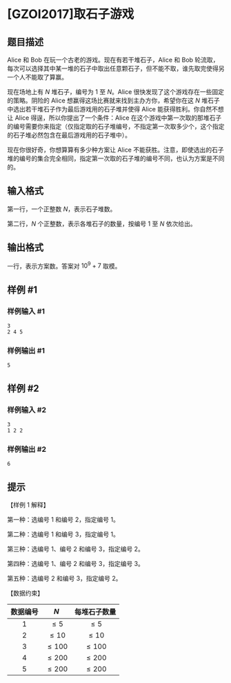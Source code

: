 # [GZOI2017]取石子游戏

## 题目描述

Alice 和 Bob 在玩一个古老的游戏。现在有若干堆石子，Alice 和 Bob 轮流取，每次可以选择其中某一堆的石子中取出任意颗石子，但不能不取，谁先取完使得另一个人不能取了算赢。

现在场地上有 $N$ 堆石子，编号为 $1$ 至 $N$。Alice 很快发现了这个游戏存在一些固定的策略。阴险的 Alice 想赢得这场比赛就来找到主办方你，希望你在这 $N$ 堆石子中选出若干堆石子作为最后游戏用的石子堆并使得 Alice 能获得胜利。你自然不想让 Alice 得逞，所以你提出了一个条件：Alice 在这个游戏中第一次取的那堆石子的编号需要你来指定（仅指定取的石子堆编号，不指定第一次取多少个，这个指定的石子堆必然包含在最后游戏用的石子堆中）。

现在你很好奇，你想算算有多少种方案让 Alice 不能获胜。注意，即使选出的石子堆的编号的集合完全相同，指定第一次取的石子堆的编号不同，也认为方案是不同的。

## 输入格式

第一行，一个正整数 $N$，表示石子堆数。

第二行，$N$ 个正整数，表示各堆石子的数量，按编号 $1$ 至 $N$ 依次给出。

## 输出格式

一行，表示方案数。答案对 $10^9+7$ 取模。

## 样例 #1

### 样例输入 #1
```
3
2 4 5
```

### 样例输出 #1

```
5
```

## 样例 #2

### 样例输入 #2
```
3
1 2 2
```

### 样例输出 #2

```
6
```

## 提示

【样例 $1$ 解释】

第一种：选编号 $1$ 和编号 $2$，指定编号 $1$。

第二种：选编号 $1$ 和编号 $3$，指定编号 $1$。

第三种：选编号 $1$、编号 $2$ 和编号 $3$，指定编号 $2$。

第四种：选编号 $1$、编号 $2$ 和编号 $3$，指定编号 $3$。

第五种：选编号 $2$ 和编号 $3$，指定编号 $2$。

【数据约束】

| 数据编号 | $N$ | 每堆石子数量 |
| :-: | :-: | :-: |
| $1$ | $\le 5$ | $\le 5$ |
| $2$ | $\le 10$ | $\le 10$ |
| $3$ | $\le 100$ | $\le 100$ |
| $4$ | $\le 200$ | $\le 200$ |
| $5$ | $\le 200$ | $\le 200$ |
